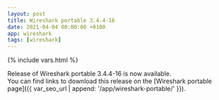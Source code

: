 ```yaml
---
layout: post
title: Wireshark portable 3.4.4-16
date: 2021-04-04 00:00:00 +0100
app: wireshark
tags: [wireshark]
---
```

{% include vars.html %}

Release of Wireshark portable 3.4.4-16 is now available.<br />
You can find links to download this release on the [Wireshark portable page]({{ var_seo_url | append: '/app/wireshark-portable/' }}).
